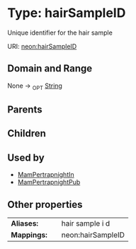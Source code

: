 
# Type: hairSampleID


Unique identifier for the hair sample

URI: [neon:hairSampleID](https://data.neonscience.org/hairSampleID)


## Domain and Range

None ->  <sub>OPT</sub> [String](types/String.md)

## Parents


## Children


## Used by

 * [MamPertrapnightIn](MamPertrapnightIn.md)
 * [MamPertrapnightPub](MamPertrapnightPub.md)

## Other properties

|  |  |  |
| --- | --- | --- |
| **Aliases:** | | hair sample i d |
| **Mappings:** | | neon:hairSampleID |

